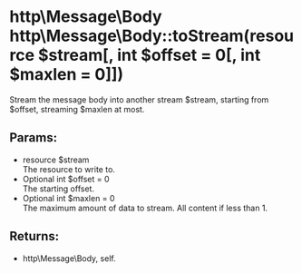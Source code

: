 # http\Message\Body http\Message\Body::toStream(resource $stream[, int $offset = 0[, int $maxlen = 0]])

Stream the message body into another stream $stream, starting from $offset, streaming $maxlen at most.

## Params:

* resource $stream  
  The resource to write to.
* Optional int $offset = 0  
  The starting offset.
* Optional int $maxlen = 0  
  The maximum amount of data to stream. All content if less than 1.

## Returns:

* http\Message\Body, self.
